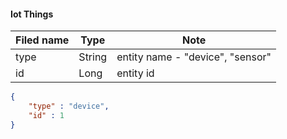 #### Iot Things
Filed name | Type | Note
------------ | ------------- | -------------
type | String | entity name - "device", "sensor"
id | Long | entity id

```json
{
    "type" : "device",
    "id" : 1
}

```
